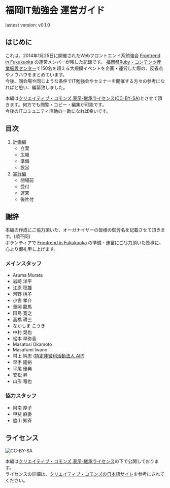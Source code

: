 福岡IT勉強会 運営ガイド
====================

lastest version: v0.1.0

## はじめに

これは、2014年1月25日に開催されたWebフロントエンド系勉強会 [Frontrend in Fukukuoka](http://frontendfrogs.org/frontrend/) の運営メンバーが残した記録です。
[福岡県Ruby・コンテンツ産業振興センター](http://frac.jp)で150名を超える大規模イベントを企画・運営した際の、反省点やノウハウをまとめています。  
今後、同会場や同じような条件でIT勉強会やセミナーを開催する方々の参考になればと思い、編纂致しました。

本編は[クリエイティブ・コモンズ 表示-継承ライセンス(CC-BY-SA)](http://creativecommons.org/)とさせて頂きます。何方でも閲覧・コピー・編集が可能です。  
今後のITコミュニティ活動の一助になれば幸いです。

## 目次

1. [計画編](./PLANNING)
    - 立案
    - 広報
    - 準備
    - 設営
2. [実行編](./MANAGEMENT)
    - 開場前
    - 受付
    - 運営
    - 後片付

## 謝辞

本編の作成にご協力頂いた、オーガナイザーの皆様の御芳名を記載させて頂きます。(順不同)  
ボランティアで [Frontrend in Fukukuoka](http://frontendfrogs.org/frontrend/) の準備・運営にご尽力頂いた皆様に、心より御礼申し上げます。

### メインスタッフ

- Aruma Murata
- 岩崎 洋平
- 江原 稔雄
- 河野 桃子
- 小宮 孝介
- 重岡 龍馬
- 田島 寛之
- 高橋 耕三
- なかしま こうき
- 中村 晃也
- 松本 早弥香
- Masatosi Okamoto
- Masafumi Iwano
- 村上 純志 ([特定非営利活動法人 AIP](http://www.npo-aip.or.jp/))
- 早手 隆裕
- 平尾 優典
- 安松 昇
- 山形 竜也

### 協力スタッフ

- 阿南 厚子
- 甲斐 麻委
- 脇山 知斉

## ライセンス

![CC-BY-SA](http://i.creativecommons.org/l/by-sa/3.0/88x31.png)

本編は[クリエイティブ・コモンズ 表示-継承ライセンス](https://creativecommons.org/licenses/by-sa/3.0/)の下で公開しております。  
ライセンスの詳細は、[クリエイティブ・コモンズの日本語サイト](http://creativecommons.jp/)を参考にされてください。
